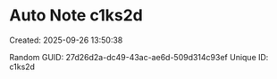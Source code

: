 ﻿# Auto Note c1ks2d
Created: 2025-09-26 13:50:38

Random GUID: 27d26d2a-dc49-43ac-ae6d-509d314c93ef
Unique ID: c1ks2d
